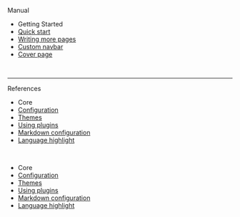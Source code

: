 Manual

-   Getting Started
-   [Quick start](quickstart.md)
-   [Writing more pages](more-pages.md)
-   [Custom navbar](custom-navbar.md)
-   [Cover page](cover.md)

<br>

---

References

-   Core
-   [Configuration](configuration.md)
-   [Themes](themes.md)
-   [Using plugins](plugins.md)
-   [Markdown configuration](markdown.md)
-   [Language highlight](language-highlight.md)

<br>

-   Core
-   [Configuration](configuration.md)
-   [Themes](themes.md)
-   [Using plugins](plugins.md)
-   [Markdown configuration](markdown.md)
-   [Language highlight](language-highlight.md)
